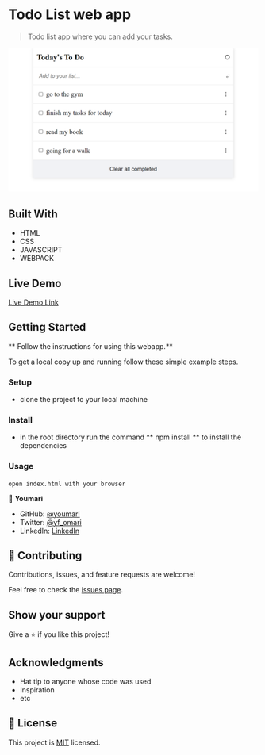 
# Todo List web app

> Todo list app where you can add your tasks.

![screenshot](./screenshot.png)

## Built With

- HTML
- CSS
- JAVASCRIPT
- WEBPACK

## Live Demo

[Live Demo Link](https://youmari.github.io/todo-list)


## Getting Started

** Follow the instructions for using this webapp.**


To get a local copy up and running follow these simple example steps.

### Setup
- clone the project to your local machine
### Install
- in the root directory run the command ** npm install ** to install the dependencies

### Usage
    open index.html with your browser


👤 **Youmari**

- GitHub: [@youmari](https://github.com/youmari)
- Twitter: [@yf_omari](https://twitter.com/yf_omari)
- LinkedIn: [LinkedIn](https://www.linkedin.com/in/yassine-omari-945114190/)

## 🤝 Contributing

Contributions, issues, and feature requests are welcome!

Feel free to check the [issues page](../../issues/).

## Show your support

Give a ⭐️ if you like this project!

## Acknowledgments

- Hat tip to anyone whose code was used
- Inspiration
- etc

## 📝 License

This project is [MIT](./MIT.md) licensed.
